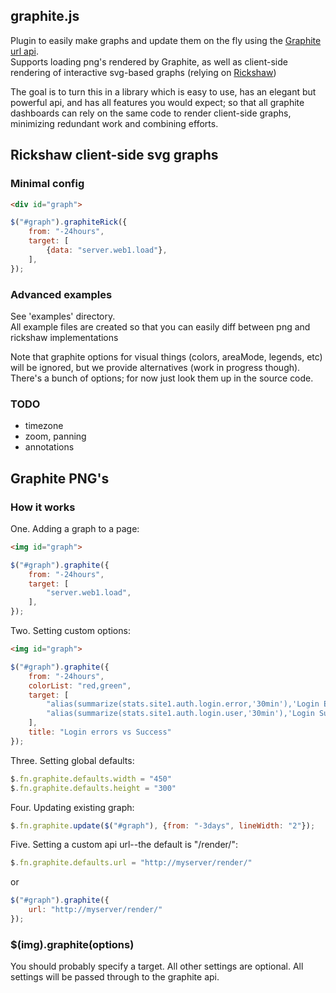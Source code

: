## graphite.js

Plugin to easily make graphs and update them on the fly using the 
[Graphite url api](http://readthedocs.org/docs/graphite/en/latest/url-api.html).  
Supports loading png's rendered by Graphite,
as well as client-side rendering of interactive svg-based graphs
(relying on [Rickshaw](http://code.shutterstock.com/rickshaw/))

The goal is to turn this in a library which is easy to use, has an elegant but powerful api,
and has all features you would expect; so that all graphite dashboards can rely on the same
code to render client-side graphs, minimizing redundant work and combining efforts.


## Rickshaw client-side svg graphs

### Minimal config
```html
<div id="graph">
```

```js
$("#graph").graphiteRick({
    from: "-24hours",
    target: [
        {data: "server.web1.load"},
    ],
});
```

### Advanced examples

See 'examples' directory.  
All example files are created so that you can easily diff between png and rickshaw implementations


Note that graphite options for visual things (colors, areaMode, legends, etc) will be ignored,
but we provide alternatives (work in progress though).  There's a bunch of options; for now just look them
up in the source code.


### TODO

* timezone
* zoom, panning
* annotations

## Graphite PNG's
### How it works

One. Adding a graph to a page:

```html
<img id="graph">
```

```js
$("#graph").graphite({
    from: "-24hours",
    target: [
        "server.web1.load",
    ],
});
```

Two. Setting custom options:

```html
<img id="graph">
```

```js
$("#graph").graphite({
    from: "-24hours",
    colorList: "red,green",
    target: [
        "alias(summarize(stats.site1.auth.login.error,'30min'),'Login Errors')",
        "alias(summarize(stats.site1.auth.login.user,'30min'),'Login Success')"
    ],
    title: "Login errors vs Success"
});
```

Three. Setting global defaults:

```js
$.fn.graphite.defaults.width = "450"
$.fn.graphite.defaults.height = "300"
```

Four. Updating existing graph:

```js
$.fn.graphite.update($("#graph"), {from: "-3days", lineWidth: "2"});
```

Five. Setting a custom api url--the default is "/render/":

```js
$.fn.graphite.defaults.url = "http://myserver/render/"
```

or

```js
$("#graph").graphite({
    url: "http://myserver/render/"
});
```

### $(img).graphite(options)

You should probably specify a target. All other settings are optional. All
settings will be passed through to the graphite api.
